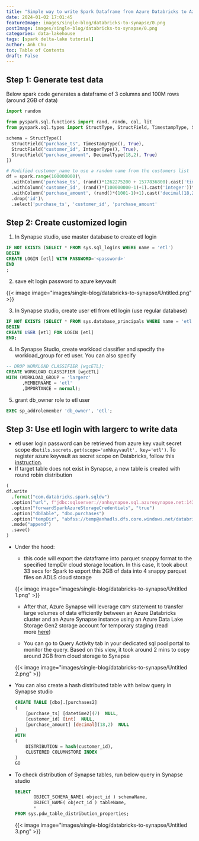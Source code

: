 ```yaml
---
title: "Simple way to write Spark Dataframe from Azure Databricks to Azure Synapse"
date: 2024-01-02 17:01:45
featureImage: images/single-blog/databricks-to-synapse/0.png
postImage: images/single-blog/databricks-to-synapse/0.png
categories: data-lakehouse
tags: [spark delta-lake tutorial]
author: Anh Chu
toc: Table of Contents
draft: False
---
```


## Step 1: Generate test data

Below spark code generates a dataframe of 3 columns and 100M rows (around 2GB of data)

```python
import random

from pyspark.sql.functions import rand, randn, col, lit
from pyspark.sql.types import StructType, StructField, TimestampType, StringType, DecimalType, IntegerType

schema = StructType([
  StructField("purchase_ts", TimestampType(), True),
  StructField("customer_id", IntegerType(), True),
  StructField("purchase_amount", DecimalType(18,2), True)
])

# Modified customer_name to use a random name from the customers list
df = spark.range(100000000)\
  .withColumn('purchase_ts', (rand()*1262275200 + 1577836800).cast('timestamp'))\
  .withColumn('customer_id', (rand()*(100000000-1)+1).cast('integer'))\
  .withColumn('purchase_amount', (rand()*(1001-1)+1).cast('decimal(18,2)'))\
  .drop('id')\
  .select('purchase_ts', 'customer_id', 'purchase_amount'
```

## Step 2: Create customized login

1. In Synapse studio, use master database to create etl login

```sql
IF NOT EXISTS (SELECT * FROM sys.sql_logins WHERE name = 'etl')
BEGIN
CREATE LOGIN [etl] WITH PASSWORD='<password>'
END
;
```

2. save elt login password to azure keyvault

{{< image image="images/single-blog/databricks-to-synapse/Untitled.png" >}}

3. In Synapse studio, create user etl from etl login (use regular database)

```sql
IF NOT EXISTS (SELECT * FROM sys.database_principals WHERE name = 'etl')
BEGIN
CREATE USER [etl] FOR LOGIN [etl]
END;
```

4. In Synapse Studio, create workload classifier and specify the workload_group for etl user. You can also specify 

```sql
-- DROP WORKLOAD CLASSIFIER [wgcETL];
CREATE WORKLOAD CLASSIFIER [wgcETL]
WITH (WORKLOAD_GROUP = 'largerc'
      ,MEMBERNAME = 'etl'
      ,IMPORTANCE = normal);
```

5. grant db_owner role to etl user

```sql
EXEC sp_addrolemember 'db_owner', 'etl';
```

## Step 3: Use etl login with largerc to write data
- etl user login password can be retrieved from azure key vault secret scope `dbutils.secrets.get(scope='anhkeyvault', key='etl')`. To register azure keyvault as secret scope on Databricks, follow this [instruction](https://learn.microsoft.com/en-us/azure/databricks/security/secrets/secret-scopes#--create-an-azure-key-vault-backed-secret-scope).
- If target table does not exist in Synapse, a new table is created with round robin distribution

```python
(
df.write
  .format("com.databricks.spark.sqldw")
  .option("url", f"jdbc:sqlserver://anhsynapse.sql.azuresynapse.net:1433;database=anh_dedicated_sql;user=etl@anhsynapse;password={dbutils.secrets.get(scope='anhkeyvault', key='etl')};encrypt=true;trustServerCertificate=false;hostNameInCertificate=*.sql.azuresynapse.net;loginTimeout=30;")
  .option("forwardSparkAzureStorageCredentials", "true")
  .option("dbTable", "dbo.purchases")
  .option("tempDir", "abfss://temp@anhadls.dfs.core.windows.net/databricks")
  .mode("append")
  .save()
)
```

- Under the hood:
    - this code will export the dataframe into parquet snappy format to the specified tempDir cloud storage location. In this case, It took about 33 secs for Spark to export this 2GB of data into 4 snappy parquet files on ADLS cloud storage
    
    {{< image image="images/single-blog/databricks-to-synapse/Untitled 1.png" >}}
    
    - After that, Azure Synapse will leverage `COPY` statement to transfer large volumes of data efficiently between an Azure Databricks cluster and an Azure Synapse instance using an Azure Data Lake Storage Gen2 storage account for temporary staging (read more [here](https://learn.microsoft.com/en-us/azure/databricks/connect/external-systems/synapse-analytics#python))
    
    - You can go to Query Activity tab in your dedicated sql pool portal to monitor the query. Based on this view, it took around 2 mins to copy around 2GB from cloud storage to Synapse
    
    {{< image image="images/single-blog/databricks-to-synapse/Untitled 2.png" >}}
    
- You can also create a hash distributed table with below query in Synapse studio
    
    ```sql
    CREATE TABLE [dbo].[purchases2]
    (
        [purchase_ts] [datetime2](7)  NULL,
        [customer_id] [int]  NULL,
        [purchase_amount] [decimal](18,2)  NULL
    )
    WITH
    (
        DISTRIBUTION = hash(customer_id),
        CLUSTERED COLUMNSTORE INDEX
    )
    GO
    
    ```
    
- To check distribution of Synapse tables, run below query in Synapse studio
    
    ```sql
    SELECT
           OBJECT_SCHEMA_NAME( object_id ) schemaName,
           OBJECT_NAME( object_id ) tableName,
           *
    FROM sys.pdw_table_distribution_properties;
    ```

    {{< image image="images/single-blog/databricks-to-synapse/Untitled 3.png" >}}